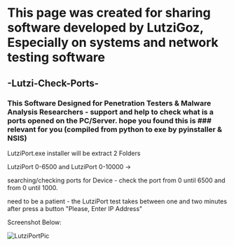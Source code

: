 # This page was created for sharing software developed by LutziGoz, Especially on systems and network testing software

## -Lutzi-Check-Ports-

### This Software Designed for Penetration Testers &amp; Malware Analysis Researchers - support and help to check what is a ports opened on the PC/Server. hope you found this is ### relevant for you (compiled from python to exe by pyinstaller &amp; NSIS)


LutziPort.exe installer will be extract 2 Folders 

LutziPort 0-6500 and LutziPort 0-10000 -> 

searching/checking ports for Device - check the port from 0 until 6500 and from 0 until 1000.

need to be a patient - the LutziPort test takes between one and two minutes after press a button "Please, Enter IP Address"

Screenshot Below:


![LutziPortPic](https://user-images.githubusercontent.com/45577616/123691888-6ea49900-d856-11eb-88ec-21167a409f79.png)
